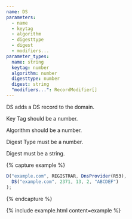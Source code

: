 ```yaml
---
name: DS
parameters:
  - name
  - keytag
  - algorithm
  - digesttype
  - digest
  - modifiers...
parameter_types:
  name: string
  keytag: number
  algorithm: number
  digesttype: number
  digest: string
  "modifiers...": RecordModifier[]
---
```


DS adds a DS record to the domain.

Key Tag should be a number.

Algorithm should be a number.

Digest Type must be a number.

Digest must be a string.

{% capture example %}
```js
D("example.com", REGISTRAR, DnsProvider(R53),
  DS("example.com", 2371, 13, 2, "ABCDEF")
);
```
{% endcapture %}

{% include example.html content=example %}

